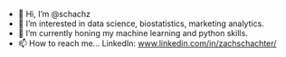 - 👋 Hi, I’m @schachz
- 👀 I’m interested in data science, biostatistics, marketing analytics.
- 🌱 I’m currently honing my machine learning and python skills.
- 📫 How to reach me... LinkedIn: www.linkedin.com/in/zachschachter/

<!---
schachz/schachz is a ✨ special ✨ repository because its `README.md` (this file) appears on your GitHub profile.
You can click the Preview link to take a look at your changes.
--->
